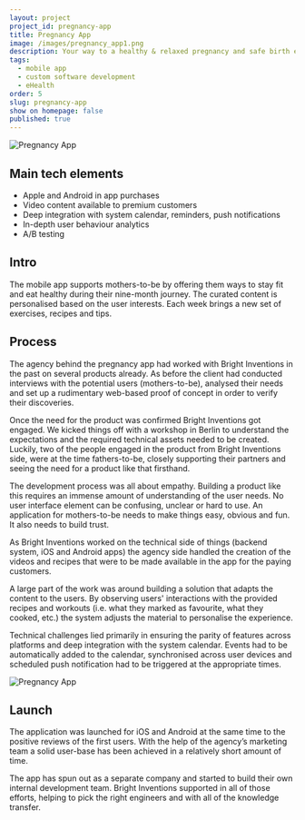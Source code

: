 ```yaml
---
layout: project
project_id: pregnancy-app
title: Pregnancy App
image: /images/pregnancy_app1.png
description: Your way to a healthy & relaxed pregnancy and safe birth experience.
tags:
  - mobile app
  - custom software development
  - eHealth
order: 5
slug: pregnancy-app
show on homepage: false
published: true
---
```

![Pregnancy App](/images/preganncy_app_2_screens2.png)

## Main tech elements

* Apple and Android in app purchases
* Video content available to premium customers
* Deep integration with system calendar, reminders, push notifications
* In-depth user behaviour analytics
* A/B testing 

## Intro

The mobile app supports mothers-to-be by offering them ways to stay fit and eat healthy during their nine-month journey. The curated content is personalised based on the user interests. Each week brings a new set of exercises, recipes and tips.

## Process

The agency behind the pregnancy app had worked with Bright Inventions in the past on several products already. As before the client had conducted interviews with the potential users (mothers-to-be), analysed their needs and set up a rudimentary web-based proof of concept in order to verify their discoveries.

Once the need for the product was confirmed Bright Inventions got engaged. We kicked things off with a workshop in Berlin to understand the expectations and the required technical assets needed to be created. Luckily, two of the people engaged in the product from Bright Inventions side, were at the time fathers-to-be, closely supporting their partners and seeing the need for a product like that firsthand.

The development process was all about empathy. Building a product like this requires an immense amount of understanding of the user needs. No user interface element can be confusing, unclear or hard to use. An application for mothers-to-be needs to make things easy, obvious and fun. It also needs to build trust.

As Bright Inventions worked on the technical side of things (backend system, iOS and Android apps) the agency side handled the creation of the videos and recipes that were to be made available in the app for the paying customers.

A large part of the work was around building a solution that adapts the content to the users. By observing users' interactions with the provided recipes and workouts (i.e. what they marked as favourite, what they cooked, etc.) the system adjusts the material to personalise the experience.

Technical challenges lied primarily in ensuring the parity of features across platforms and deep integration with the system calendar. Events had to be automatically added to the calendar, synchronised across user devices and scheduled push notification had to be triggered at the appropriate times.

![Pregnancy App](/images/pregnancy_app1.png)

## Launch

The application was launched for iOS and Android at the same time to the positive reviews of the first users. With the help of the agency’s marketing team a solid user-base has been achieved in a relatively short amount of time.

The app has spun out as a separate company and started to build their own internal development team. Bright Inventions supported in all of those efforts, helping to pick the right engineers and with all of the knowledge transfer.
